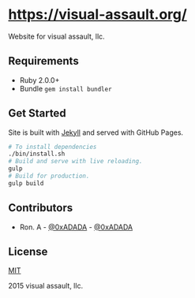 # https://visual-assault.org/

Website for visual assault, llc.

## Requirements

* Ruby 2.0.0+
* Bundle `gem install bundler`

## Get Started
Site is built with [Jekyll](http://jekyllrb.com) and served with GitHub
Pages.

``` bash
# To install dependencies
./bin/install.sh
# Build and serve with live reloading.
gulp
# Build for production.
gulp build
```

## Contributors

* Ron. A - [@0xADADA](https://github.com/0xadada) -
[@0xADADA](https://twitter.com/0xadada)

## License
[MIT](LICENSE)

2015 visual assault, llc.
